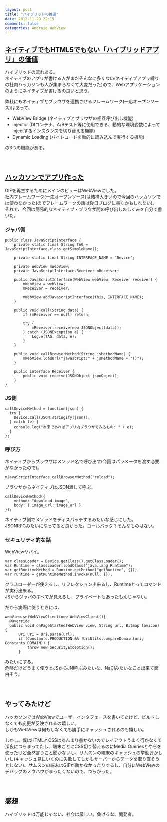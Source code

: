```yaml
---
layout: post
title: "ハイブリッドの機運"
date: 2012-11-29 22:15
comments: false
categories: Android WebView
---
```


## [ネイティブでもHTML5でもない「ハイブリッドアプリ」の価値](http://el.jibun.atmarkit.co.jp/rails/2012/10/html5-d1ba.html)  

ハイブリッドの流れある。  
ネイティブのアプリが書ける人がまだそんなに多くない(ネイティブアプリ縛りの社内ハッカソンも人が集まらなくて大変だった)ので、Webアプリケーションのようにネイティブが書けるの良いと思う。  

弊社にもネイティブとブラウザを連携させるフレームワーク(一応オープンソース)はあって、  

- WebView Bridge (ネイティブとブラウザの相互呼び出し機能)
- Injector (DIコンテナ、A/Bテスト等に使用できる、動的な環境変数によってInjectするインスタンスを切り替える機能)
- Dynamic Loading (バイトコードを動的に読み込んで実行する機能)

の3つの機能がある。  
　  
　  
## [ハッカソンでアプリ作った](http://takiguchi0817.github.com/blog/2012/11/24/save-dailymotion/)

GIFを再生するためにメインのビューはWebViewにした。  
社内フレームワーク(一応オープンソース)は結構大きいので今回のハッカソンでは使わなかった(のでフレームワークの話は後日ブログに書くかもしれない)。  
それで、今回は簡易的なネイティブ・ブラウザ間の呼び出しのしくみを自分で書いた。  

### ジャバ側

    public class JavaScriptInterface {
        private static final String TAG = JavaScriptInterface.class.getSimpleName();
    
        private static final String INTERFACE_NAME = "Device";
    
        private WebView mWebView;
        private JavaScriptInterface.Receiver mReceiver;
    
        public JavaScriptInterface(WebView webView, Receiver receiver) {
            mWebView = webView;
            mReceiver = receiver;
    
            mWebView.addJavascriptInterface(this, INTERFACE_NAME);
        }
    
        public void call(String data) {
            if (mReceiver == null) return;
    
            try {
                mReceiver.receive(new JSONObject(data));
            } catch (JSONException e) {
                Log.e(TAG, data, e);
            }
        }
    
        public void callBrowserMethod(String jsMethodName) {
            mWebView.loadUrl("javascript:" + jsMethodName + "()");
        }
    
        public interface Receiver {
            public void receive(JSONObject jsonObject);
        }
    }

### JS側

    callDeviceMethod = function(json) {
      try {
        Device.call(JSON.stringify(json));
      } catch (e) {
        console.log("本来であればアプリ内ブラウザでみるもの: " + e);
      }
    };

### 呼び方

ネイティブからブラウザはメソッド名で呼び出す(今回はパラメータを渡す必要がなかったので)。  

    mJavaScriptInterface.callBrowserMethod("reload");

ブラウザからネイティブはJSON渡して呼ぶ。  

    callDeviceMethod({
        method: "download.image",
        body: { image_url: image_url }
    });

ネイティブ側でメソッドをディスパッチするみたいな感じにした。  
JSONRPCみたいになってると良かった。コールバック？そんなものはない。  

### セキュリティ的な話

WebViewヤバイ。  

    var classLoader = Device.getClass().getClassLoader();
    var Runtime = classLoader.loadClass("java.lang.Runtime");
    var getRuntimeMethod = Runtime.getMethod("getRuntime", {});
    var runtime = getRuntimeMethod.invoke(null, {});

クラスローダーが使えるし、リフレクション出来るし、Runtimeとってコマンドが実行出来る。  
JSからジャバのすべてが見えるし、プライベートもあったもんじゃない。  

だから実際に使うときには、

    webView.setWebViewClient(new WebViewClient(){
      @Override
      public void onPageStarted(WebView view, String url, Bitmap favicon) {
          Uri uri = Uri.parse(url);
          if (Constants.PRODUCTION && !UriUtils.compareDomain(uri, Constants.DOMAIN)) {
              throw new SecurityException();
          }

みたいにする。  
危険だけどうまく使うとJSからJNI呼ぶみたいな、NaClみたいなこと出来て面白そう。  
　  
　  
## やってみたけど

ハッカソンではWebViewでユーザーインタフェースを書いてたけど、ビルドしなくても変更が反映されるの嬉しい。  
しかもWebViewは何もしなくても勝手にキャッシュされるのも嬉しい。  

しかし、僕はHTMLとCSSはあんまり書かないのでレイアウトうまく行かなくて深夜につらまってたし、端末ごとにCSS切り替えるのにMedia Queriesとやらを使ったけど全然言うこと聞かないし、サムスンの端末のキャッシュの挙動おかしいし(キャッシュ見にいくのに失敗してしかもサーバーからデータを取り直そうとしない)、サムスンの端末はGIFが動かなかったりするし、自分にWebViewのデバッグのノウハウがまったくないので、つらかった。  
　  
　  
## 感想

ハイブリッドは万能じゃない、社会は厳しい。負けるな、開発者。  
